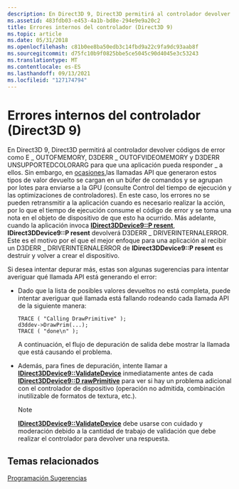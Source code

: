 ```yaml
---
description: En Direct3D 9, Direct3D permitirá al controlador devolver códigos de error como E \_ OUTOFMEMORY, D3DERR \_ OUTOFVIDEOMEMORY y D3DERR UNSUPPORTEDCOLORARG para que una aplicación pueda responder \_ a ellos.
ms.assetid: 483fdb03-e453-4a1b-bd8e-294e9e9a20c2
title: Errores internos del controlador (Direct3D 9)
ms.topic: article
ms.date: 05/31/2018
ms.openlocfilehash: c81b0ee8ba50edb3c14fbd9a22c9fa9dc93aab8f
ms.sourcegitcommit: d75fc10b9f0825bbe5ce5045c90d4045e3c53243
ms.translationtype: MT
ms.contentlocale: es-ES
ms.lasthandoff: 09/13/2021
ms.locfileid: "127174794"
---
```

# <a name="driver-internal-errors-direct3d-9"></a>Errores internos del controlador (Direct3D 9)

En Direct3D 9, Direct3D permitirá al controlador devolver códigos de error como E \_ OUTOFMEMORY, D3DERR \_ OUTOFVIDEOMEMORY y D3DERR UNSUPPORTEDCOLORARG para que una aplicación pueda responder \_ a ellos. Sin embargo, en [ocasiones,](accurately-profiling-direct3d-api-calls.md)las llamadas API que generaron estos tipos de valor devuelto se cargan en un búfer de comandos y se agrupan por lotes para enviarse a la GPU (consulte Control del tiempo de ejecución y las optimizaciones de controladores). En este caso, los errores no se pueden retransmitir a la aplicación cuando es necesario realizar la acción, por lo que el tiempo de ejecución consume el código de error y se toma una nota en el objeto de dispositivo de que esto ha ocurrido. Más adelante, cuando la aplicación invoca [**IDirect3DDevice9::P resent**](/windows/win32/api/d3d9helper/nf-d3d9helper-idirect3ddevice9-present), **IDirect3DDevice9::P resent** devolverá D3DERR \_ DRIVERINTERNALERROR. Este es el motivo por el que el mejor enfoque para una aplicación al recibir un D3DERR \_ DRIVERINTERNALERROR de **IDirect3DDevice9::P resent** es destruir y volver a crear el dispositivo.

Si desea intentar depurar más, estas son algunas sugerencias para intentar averiguar qué llamada API está generando el error:

-   Dado que la lista de posibles valores devueltos no está completa, puede intentar averiguar qué llamada está fallando rodeando cada llamada API de la siguiente manera:

    ```
    TRACE ( "Calling DrawPrimitive" );
    d3ddev->DrawPrim(...);
    TRACE ( "done\n" );
    ```

    

    A continuación, el flujo de depuración de salida debe mostrar la llamada que está causando el problema.

-   Además, para fines de depuración, intente llamar a [**IDirect3DDevice9::ValidateDevice**](/windows/win32/api/d3d9helper/nf-d3d9helper-idirect3ddevice9-validatedevice) inmediatamente antes de cada [**IDirect3DDevice9::D rawPrimitive**](/windows/win32/api/d3d9helper/nf-d3d9helper-idirect3ddevice9-drawprimitive) para ver si hay un problema adicional con el controlador de dispositivo (operación no admitida, combinación inutilizable de formatos de textura, etc.).

    > [!Note]  
    > [**IDirect3DDevice9::ValidateDevice**](/windows/win32/api/d3d9helper/nf-d3d9helper-idirect3ddevice9-validatedevice) debe usarse con cuidado y moderación debido a la cantidad de trabajo de validación que debe realizar el controlador para devolver una respuesta.

     

## <a name="related-topics"></a>Temas relacionados

<dl> <dt>

[Programación Sugerencias](programming-tips.md)
</dt> </dl>

 

 
